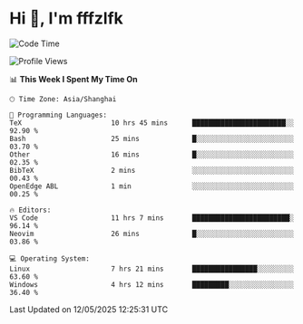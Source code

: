 # Hi 👋, I'm fffzlfk

<!--START_SECTION:waka-->
![Code Time](http://img.shields.io/badge/Code%20Time-1%2C305%20hrs%2024%20mins-blue)

![Profile Views](http://img.shields.io/badge/Profile%20Views-0-blue)

📊 **This Week I Spent My Time On** 

```text
🕑︎ Time Zone: Asia/Shanghai

💬 Programming Languages: 
TeX                      10 hrs 45 mins      ███████████████████████░░   92.90 % 
Bash                     25 mins             █░░░░░░░░░░░░░░░░░░░░░░░░   03.70 % 
Other                    16 mins             █░░░░░░░░░░░░░░░░░░░░░░░░   02.35 % 
BibTeX                   2 mins              ░░░░░░░░░░░░░░░░░░░░░░░░░   00.43 % 
OpenEdge ABL             1 min               ░░░░░░░░░░░░░░░░░░░░░░░░░   00.25 % 

🔥 Editors: 
VS Code                  11 hrs 7 mins       ████████████████████████░   96.14 % 
Neovim                   26 mins             █░░░░░░░░░░░░░░░░░░░░░░░░   03.86 % 

💻 Operating System: 
Linux                    7 hrs 21 mins       ████████████████░░░░░░░░░   63.60 % 
Windows                  4 hrs 12 mins       █████████░░░░░░░░░░░░░░░░   36.40 % 
```


 Last Updated on 12/05/2025 12:25:31 UTC
<!--END_SECTION:waka-->

